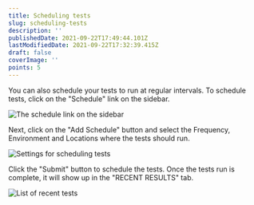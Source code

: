 ```yaml
---
title: Scheduling tests
slug: scheduling-tests
description: ''
publishedDate: 2021-09-22T17:49:44.101Z
lastModifiedDate: 2021-09-22T17:32:39.415Z
draft: false
coverImage: ''
points: 5
---
```


You can also schedule your tests to run at regular intervals. To schedule tests, click on the "Schedule" link on the sidebar.

![The schedule link on the sidebar](https://raw.githubusercontent.com/RapidAPI/DevRel-Stack-Data/dev/learn/courses/rapidapi-testing/images/image11.png)

Next, click on the "Add Schedule" button and select the Frequency, Environment and Locations where the tests should run.

![Settings for scheduling tests](https://raw.githubusercontent.com/RapidAPI/DevRel-Stack-Data/dev/learn/courses/rapidapi-testing/images/image12.png)

Click the "Submit" button to schedule the tests. Once the tests run is complete, it will show up in the "RECENT RESULTS" tab.

![List of recent tests](https://raw.githubusercontent.com/RapidAPI/DevRel-Stack-Data/dev/learn/courses/rapidapi-testing/images/image12.png)
